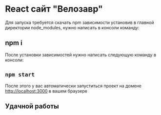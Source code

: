 # React сайт "Велозавр"

Для запуска требуется скачать npm зависимости установив в главной директории node_modules,
нужно написать в консоли команду:
## npm i

После установки зависимостей нужно написать следующую команду в консоли:
## `npm start`

После этого у вас автоматически запуститься проект на домене [http://localhost:3000](http://localhost:3000) в вашем браузере
 
## Удачной работы 
